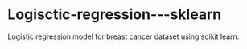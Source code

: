 # Logisctic-regression---sklearn
 Logistic regression model for breast cancer dataset using scikit learn.
